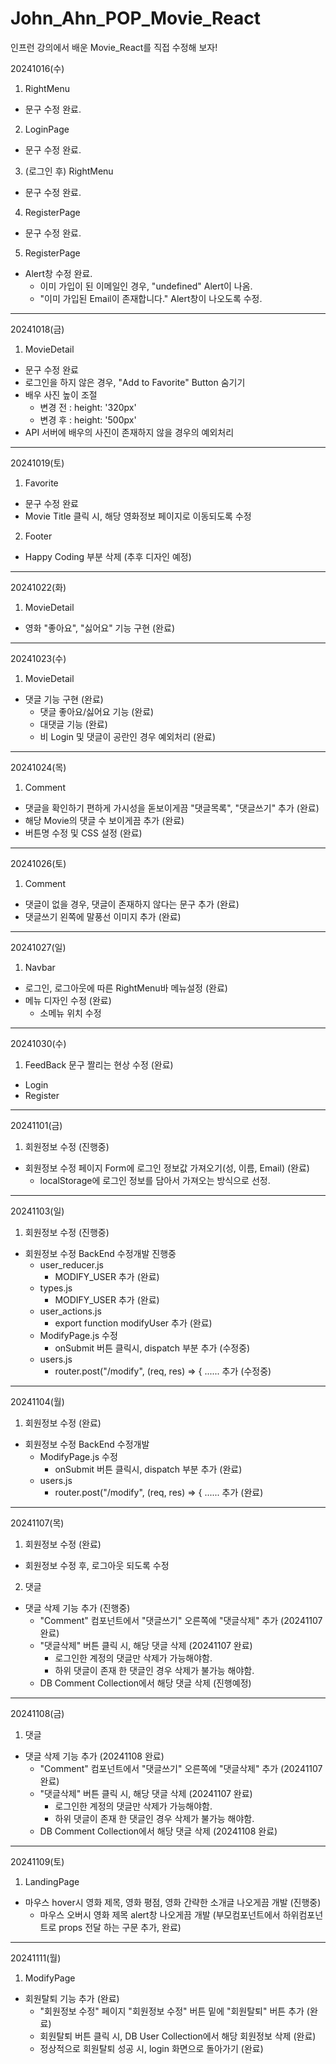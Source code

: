 # John_Ahn_POP_Movie_React

인프런 강의에서 배운 Movie_React를 직접 수정해 보자!

20241016(수)

1. RightMenu

- 문구 수정 완료.

2. LoginPage

- 문구 수정 완료.

3. (로그인 후) RightMenu

- 문구 수정 완료.

4. RegisterPage

- 문구 수정 완료.

5. RegisterPage

- Alert창 수정 완료.
  - 이미 가입이 된 이메일인 경우, "undefined" Alert이 나옴.
  - "이미 가입된 Email이 존재합니다." Alert창이 나오도록 수정.

---

20241018(금)

1. MovieDetail

- 문구 수정 완료
- 로그인을 하지 않은 경우, "Add to Favorite" Button 숨기기
- 배우 사진 높이 조절
  - 변경 전 : height: '320px'
  - 변경 후 : height: '500px'
- API 서버에 배우의 사진이 존재하지 않을 경우의 예외처리

---

20241019(토)

1. Favorite

- 문구 수정 완료
- Movie Title 클릭 시, 해당 영화정보 페이지로 이동되도록 수정

2. Footer

- Happy Coding 부분 삭제 (추후 디자인 예정)

---

20241022(화)

1. MovieDetail

- 영화 "좋아요", "싫어요" 기능 구현 (완료)

---

20241023(수)

1. MovieDetail

- 댓글 기능 구현 (완료)
  - 댓글 좋아요/싫어요 기능 (완료)
  - 대댓글 기능 (완료)
  - 비 Login 및 댓글이 공란인 경우 예외처리 (완료)

---

20241024(목)

1. Comment

- 댓글을 확인하기 편하게 가시성을 돋보이게끔 "댓글목록", "댓글쓰기" 추가 (완료)
- 해당 Movie의 댓글 수 보이게끔 추가 (완료)
- 버튼명 수정 및 CSS 설정 (완료)

---

20241026(토)

1. Comment

- 댓글이 없을 경우, 댓글이 존재하지 않다는 문구 추가 (완료)
- 댓글쓰기 왼쪽에 말풍선 이미지 추가 (완료)

---

20241027(일)

1. Navbar

- 로그인, 로그아웃에 따른 RightMenu바 메뉴설정 (완료)
- 메뉴 디자인 수정 (완료)
  - 소메뉴 위치 수정

---

20241030(수)

1. FeedBack 문구 짤리는 현상 수정 (완료)

- Login
- Register

---

20241101(금)

1. 회원정보 수정 (진행중)

- 회원정보 수정 페이지 Form에 로그인 정보값 가져오기(성, 이름, Email) (완료)
  - localStorage에 로그인 정보를 담아서 가져오는 방식으로 선정.

---

20241103(일)

1. 회원정보 수정 (진행중)

- 회원정보 수정 BackEnd 수정개발 진행중
  - user_reducer.js
    - MODIFY_USER 추가 (완료)
  - types.js
    - MODIFY_USER 추가 (완료)
  - user_actions.js
    - export function modifyUser 추가 (완료)
  - ModifyPage.js 수정
    - onSubmit 버튼 클릭시, dispatch 부분 추가 (수정중)
  - users.js
    - router.post("/modify", (req, res) => { ...... 추가 (수정중)

---

20241104(월)

1. 회원정보 수정 (완료)

- 회원정보 수정 BackEnd 수정개발
  - ModifyPage.js 수정
    - onSubmit 버튼 클릭시, dispatch 부분 추가 (완료)
  - users.js
    - router.post("/modify", (req, res) => { ...... 추가 (완료)

---

20241107(목)

1. 회원정보 수정 (완료)

- 회원정보 수정 후, 로그아웃 되도록 수정

2. 댓글

- 댓글 삭제 기능 추가 (진행중)
  - "Comment" 컴포넌트에서 "댓글쓰기" 오른쪽에 "댓글삭제" 추가 (20241107 완료)
  - "댓글삭제" 버튼 클릭 시, 해당 댓글 삭제 (20241107 완료)
    - 로그인한 계정의 댓글만 삭제가 가능해야함.
    - 하위 댓글이 존재 한 댓글인 경우 삭제가 불가능 해야함.
  - DB Comment Collection에서 해당 댓글 삭제 (진행예정)

---

20241108(금)

1. 댓글

- 댓글 삭제 기능 추가 (20241108 완료)
  - "Comment" 컴포넌트에서 "댓글쓰기" 오른쪽에 "댓글삭제" 추가 (20241107 완료)
  - "댓글삭제" 버튼 클릭 시, 해당 댓글 삭제 (20241107 완료)
    - 로그인한 계정의 댓글만 삭제가 가능해야함.
    - 하위 댓글이 존재 한 댓글인 경우 삭제가 불가능 해야함.
  - DB Comment Collection에서 해당 댓글 삭제 (20241108 완료)

---

20241109(토)

1. LandingPage

- 마우스 hover시 영화 제목, 영화 평점, 영화 간략한 소개글 나오게끔 개발 (진행중)
  - 마우스 오버시 영화 제목 alert창 나오게끔 개발 (부모컴포넌트에서 하위컴포넌트로 props 전달 하는 구문 추가, 완료)

---

20241111(월)

1. ModifyPage

- 회원탈퇴 기능 추가 (완료)
  - "회원정보 수정" 페이지 "회원정보 수정" 버튼 밑에 "회원탈퇴" 버튼 추가 (완료)
  - 회원탈퇴 버튼 클릭 시, DB User Collection에서 해당 회원정보 삭제 (완료)
  - 정상적으로 회원탈퇴 성공 시, login 화면으로 돌아가기 (완료)
